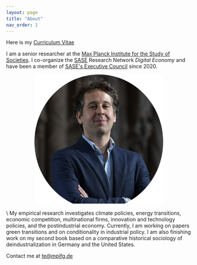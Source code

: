 ```yaml
---
layout: page
title: "About"
nav_order: 1
---
```




Here is my [Curriculum Vitae](/about/about_files/vita.pdf)

I am a senior researcher at the [Max Planck Institute for the Study of Societies](https://www.mpifg.de). I co-organize the [SASE](https://sase.org) Research Network *Digital Economy* and have been a member of [SASE's Executive Council](https://sase.org/about/leadership/) since 2020.

<div style="text-align: center;">
<img src="/about/about_files/tergen.webp" class="img-circle" id="responsive-image" style="width:350px;height:350px;" object-fit= cover object-position= center> 
</div>

\\
My empirical research investigates climate policies, energy transitions, economic competition, multinational firms, innovation and technology policies, and the postindustrial economy. Currently, I am working on papers green transitions and on conditionality in industrial policy. I am also finishing work on my second book based on a comparative historical sociology of deindustrialization in Germany and the United States. 


Contact me at [te@mpifg.de](mailto:te@mpifg.de)


